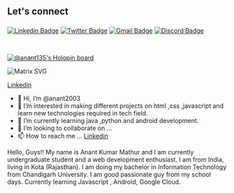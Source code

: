 ## Let's connect <h3>
 
[![Linkedin Badge](https://img.shields.io/badge/Linkdin-Anant-success)](https://www.linkedin.com/in/anant-kumar-mathur-0b0005202)
[![Twitter Badge](https://img.shields.io/badge/Twitter-anantmathur79-success)](https://twitter.com/anantmathur79)
[![Gmail Badge](https://img.shields.io/badge/Gmail-anantmathur26@gmail.com-success)](mailto:anantmathur26@gmail.com)
[![Discord Badge](https://img.shields.io/badge/Discord-Hakcode08-success)](https://discord.com/channels/@me)
</h3><br>

[![@anant135's Holopin board](https://holopin.io/api/user/board?user=anant135)](https://holopin.io/@anant135)

![Matrix SVG](https://raw.githubusercontent.com/dheeraj-2000/dheeraj-2000/master/matrix.svg)

[Linkedin](https://linkedin.com/in/anant-kumar-mathur-0b0005202)

- 👋 Hi, I’m @anant2003
- 👀 I’m interested in making different projects on html ,css ,javascript and learn new technologies required in tech field.
- 🌱 I’m currently learning java ,python and android development. 
- 💞️ I’m looking to collaborate on ...
- 📫 How to reach me ...   [Linkedin](https://linkedin.com/in/anant-kumar-mathur-0b0005202)

<!---
anant2003/anant2003 is a ✨ special ✨ repository because its `README.md` (this file) appears on your GitHub profile.
You can click the Preview link to take a look at your changes.
--->

Hello, Guys!!
My name is Anant Kumar Mathur and I am currently undergraduate student  and a web development enthusiast. I am from India, living in Kota (Rajasthan). I am doing my bachelor in Information Technology from Chandigarh University. I am good passionate guy from my school days. Currently learning Javascript , Android, Google Cloud. 





